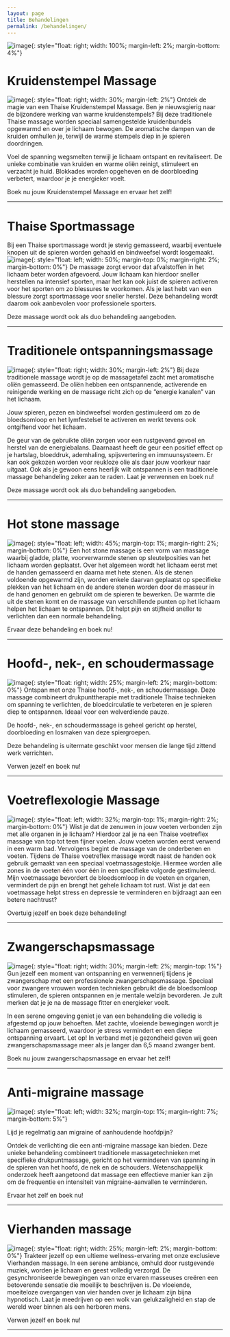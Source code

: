 ```yaml
---
layout: page
title: Behandelingen
permalink: /behandelingen/
---
```

![image](../assets/banner.jpg){: style="float: right; width: 100%; margin-left: 2%; margin-bottom: 4%"}

# Kruidenstempel Massage

![image](../assets/treatments/herbal_stamp.jpg){: style="float: right; width: 30%; margin-left: 2%"}
Ontdek de magie van een Thaise Kruidenstempel Massage. Ben je nieuwsgierig naar de bijzondere werking van warme kruidenstempels? Bij deze traditionele Thaise massage worden speciaal samengestelde kruidenbundels opgewarmd en over je lichaam bewogen. De aromatische dampen van de kruiden omhullen je, terwijl de warme stempels diep in je spieren doordringen.

Voel de spanning wegsmelten terwijl je lichaam ontspant en revitaliseert. De unieke combinatie van kruiden en warme oliën reinigt, stimuleert en verzacht je huid. Blokkades worden opgeheven en de doorbloeding verbetert, waardoor je je energieker voelt.

Boek nu jouw Kruidenstempel Massage en ervaar het zelf!

---

# Thaise Sportmassage
 
Bij een Thaise sportmassage wordt je stevig gemasseerd, waarbij eventuele knopen uit de spieren worden gehaald en bindweefsel wordt losgemaakt. 
![image](../assets/treatments/sports_massage.jfif){: style="float: left; width: 50%; margin-top: 0%; margin-right: 2%; margin-bottom: 0%"} De massage zorgt ervoor dat afvalstoffen in het lichaam beter worden afgevoerd. Jouw lichaam kan hierdoor sneller herstellen na intensief sporten, maar het kan ook juist de spieren activeren voor het sporten om zo blessures te voorkomen. Als je last hebt van een blessure zorgt sportmassage voor sneller herstel. Deze behandeling wordt daarom ook aanbevolen voor professionele sporters.

Deze massage wordt ook als duo behandeling aangeboden. 

---
 
 
# Traditionele ontspanningsmassage
 
![image](../assets/treatments/traditional_relaxation.jpg){: style="float: right; width: 30%; margin-left: 2%"}
Bij deze traditionele massage wordt je op de massagetafel zacht met aromatische oliën gemasseerd. De oliën hebben een ontspannende, activerende en reinigende werking en de massage richt zich op de “energie kanalen” van het lichaam. 

Jouw spieren, pezen en bindweefsel worden gestimuleerd om zo de bloedsomloop en het lymfestelsel te activeren en werkt tevens ook ontgiftend voor het lichaam.

De geur van de gebruikte oliën zorgen voor een rustgevend gevoel en herstel van de energiebalans. Daarnaast heeft de geur een positief effect op je hartslag, bloeddruk, ademhaling, spijsvertering en immuunsysteem. Er kan ook gekozen worden voor reukloze olie als daar jouw voorkeur naar uitgaat. Ook als je gewoon eens heerlijk wilt ontspannen is een traditionele massage behandeling zeker aan te raden. Laat je verwennen en boek nu!
 
Deze massage wordt ook als duo behandeling aangeboden. 

---


# Hot stone massage
 
![image](../assets/treatments/hot_stone.jpg){: style="float: left; width: 45%; margin-top: 1%; margin-right: 2%; margin-bottom: 0%"}
Een hot stone massage is een vorm van massage waarbij gladde, platte, voorverwarmde stenen op sleutelposities van het lichaam worden geplaatst. Over het algemeen wordt het lichaam eerst met de handen gemasseerd en daarna met hete stenen. Als de stenen voldoende opgewarmd zijn, worden enkele daarvan geplaatst op specifieke plekken van het lichaam en de andere stenen worden door de masseur in de hand genomen en gebruikt om de spieren te bewerken.  De warmte die uit de stenen komt en de massage van verschillende punten op het lichaam helpen het lichaam te ontspannen. Dit helpt pijn en stijfheid sneller te verlichten dan een normale behandeling.

Ervaar deze behandeling en boek nu! 

---


# Hoofd-, nek-, en schoudermassage
 
![image](../assets/treatments/head_nek_shoulder.jfif){: style="float: right; width: 25%; margin-left: 2%; margin-bottom: 0%"} Ontspan met onze Thaise hoofd-, nek-, en schoudermassage. Deze massage combineert drukpunttherapie met traditionele Thaise technieken om spanning te verlichten, de bloedcirculatie te verbeteren en je spieren diep te ontspannen.
Ideaal voor een welverdiende pauze.

De hoofd-, nek-, en schoudermassage is geheel gericht op herstel, doorbloeding en losmaken van deze spiergroepen.

Deze behandeling is uitermate geschikt voor mensen die lange tijd zittend werk verrichten.




Verwen jezelf en boek nu!



--- 

# Voetreflexologie Massage
 
![image](../assets/treatments/foot_reflexology.jpg){: style="float: left; width: 32%; margin-top: 1%; margin-right: 2%; margin-bottom: 0%"}
Wist je dat de zenuwen in jouw voeten verbonden zijn met alle organen in je lichaam? Hierdoor zal je na een Thaise voetreflex massage van top tot teen fijner voelen. Jouw voeten worden eerst verwend in een warm bad. Vervolgens begint de massage van de onderbenen en voeten. Tijdens de Thaise voetreflex massage wordt naast de handen ook gebruik gemaakt van een speciaal voetmassagestokje. Hiermee worden alle zones in de voeten één voor één in een specifieke volgorde gestimuleerd. Mijn voetmassage bevordert de bloedsomloop in de voeten en organen, vermindert de pijn en brengt het gehele lichaam tot rust. Wist je dat een voetmassage helpt stress en depressie te verminderen en bijdraagt aan een betere nachtrust? 

 

Overtuig jezelf en boek deze behandeling! 

---


# Zwangerschapsmassage
 
![image](../assets/treatments/pregnancy.jpg){: style="float: right; width: 30%; margin-left: 2%; margin-top: 1%"}
Gun jezelf een moment van ontspanning en verwennerij tijdens je zwangerschap met een professionele zwangerschapsmassage. Speciaal voor zwangere vrouwen worden technieken gebruikt die de bloedsomloop stimuleren, de spieren ontspannen en je mentale welzijn bevorderen. Je zult merken dat je je na de massage fitter en energieker voelt.

In een serene omgeving geniet je van een behandeling die volledig is afgestemd op jouw behoeften. Met zachte, vloeiende bewegingen wordt je lichaam gemasseerd, waardoor je stress vermindert en een diepe ontspanning ervaart.
Let op! In verband met je gezondheid geven wij geen zwangerschapsmassage meer als je langer dan 6,5 maand zwanger bent.
 

Boek nu jouw zwangerschapsmassage en ervaar het zelf!

---


# Anti-migraine massage
 
![image](../assets/treatments/anti_migraine.png){: style="float: left; width: 32%; margin-top: 1%; margin-right: 7%; margin-bottom: 5%"}


Lijd je regelmatig aan migraine of aanhoudende hoofdpijn? 

Ontdek de verlichting die een anti-migraine massage kan bieden. 
Deze unieke behandeling combineert traditionele massagetechnieken 
met specifieke drukpuntmassage, gericht op het verminderen van spanning 
in de spieren van het hoofd, de nek en de schouders. Wetenschappelijk onderzoek 
heeft aangetoond dat massage een effectieve manier kan zijn om de frequentie 
en intensiteit van migraine-aanvallen te verminderen. 



Ervaar het zelf en boek nu!

---


# Vierhanden massage
 
![image](../assets/treatments/four_hands.jpg){: style="float: right; width: 25%; margin-left: 2%; margin-bottom: 0%"} Trakteer jezelf op een ultieme wellness-ervaring met onze exclusieve Vierhanden massage.
In een serene ambiance, omhuld door rustgevende muziek, worden je lichaam en geest volledig verzorgd. De gesynchroniseerde bewegingen van onze ervaren masseuses creëren een betoverende sensatie die moeilijk te beschrijven is.
 De vloeiende, moeiteloze overgangen van vier handen over je lichaam zijn bijna hypnotisch. Laat je meedrijven op een wolk van gelukzaligheid en stap de wereld weer binnen als een herboren mens.




Verwen jezelf en boek nu!



--- 


<div class="salonized-booking" data-company="yuxfdDQNtyh2fTTnntue1pWB" data-color="#fc1d33" data-language="nl" data-position="right" data-outline="shadow"></div><script src="https://static-widget.salonized.com/loader.js"></script>
